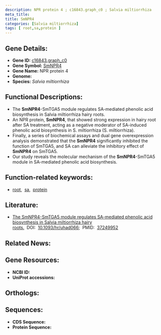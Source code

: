 ```yaml
---
description: NPR protein 4 ; c16843.graph_c0 ; Salvia miltiorrhiza
meta_title:
title: SmNPR4
categories: [Salvia miltiorrhiza]
tags: [ root,sa,protein ]
---
```


## Gene Details:
- **Gene ID:** [c16843.graph_c0]()
- **Gene Symbol:** <u>SmNPR4</u>
- **Gene Name:** NPR protein 4
- **Genome:** []()
- **Species:** *Salvia miltiorrhiza*

## Functional Descriptions:
   - The **SmNPR4**-SmTGA5 module regulates SA-mediated phenolic acid biosynthesis in Salvia miltiorrhiza hairy roots.
   - An NPR protein, **SmNPR4**, that showed strong expression in hairy root after SA treatment, acting as a negative moderator of SA-induced phenolic acid biosynthesis in S. miltiorrhiza (S. miltiorrhiza).
   - Finally, a series of biochemical assays and dual gene overexpression analysis demonstrated that the **SmNPR4** significantly inhibited the function of SmTGA5, and SA can alleviate the inhibitory effect of **SmNPR4** on SmTGA5.
   - Our study reveals the molecular mechanism of the **SmNPR4**-SmTGA5 module in SA-mediated phenolic acid biosynthesis.

## Function-related keywords:
   - [root](/tags/root/),&nbsp;&nbsp;[sa](/tags/sa/),&nbsp;&nbsp;[protein](/tags/protein/)

## Literature:
   - [The SmNPR4-SmTGA5 module regulates SA-mediated phenolic acid biosynthesis in Salvia miltiorrhiza hairy roots.](https://doi.org/10.1093/hr/uhad066)&nbsp;&nbsp;DOI:&nbsp;&nbsp;[10.1093/hr/uhad066](https://doi.org/10.1093/hr/uhad066);&nbsp;&nbsp;PMID:&nbsp;&nbsp;[37249952](https://pubmed.ncbi.nlm.nih.gov/37249952/)

## Related News:

## Gene Resources:
- **NCBI ID:**  [](https://www.ncbi.nlm.nih.gov/gene/?term=)
- **UniProt accessions:**  [](https://www.uniprot.org/uniprotkb//entry)

## Orthologs:

## Sequences:
- **CDS Sequence:**
- **Protein Sequence:**
